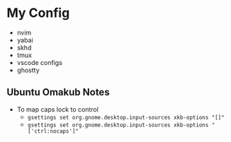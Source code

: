 # My Config

- nvim
- yabai
- skhd
- tmux
- vscode configs
- ghostty

## Ubuntu Omakub Notes
- To map caps lock to control
  - `gsettings set org.gnome.desktop.input-sources xkb-options "[]"`
  - `gsettings set org.gnome.desktop.input-sources xkb-options "['ctrl:nocaps']"`
